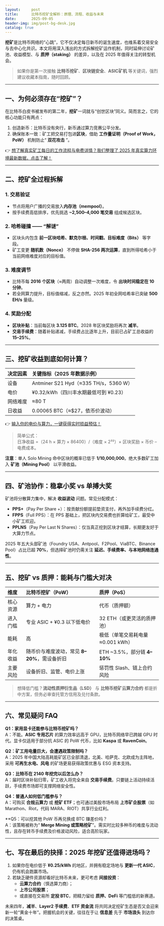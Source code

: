 ```yaml
---
layout:     post
title:      比特币挖矿全解析：原理、流程、收益与未来
date:       2025-09-05
header-img: img/post-bg-desk.jpg
catalog: true
---
```


**挖矿**是比特币网络的“心跳”，它不仅决定每日新币的诞生速度，也维系着交易安全与去中心化共识。本文将用深入浅出的方式拆解挖矿运作机制，同时延伸讨论矿池、收益模型、与 **质押（staking）** 的差异，以及在 2025 年值得关注的转型机会。

> 如果你是第一次接触 **比特币挖矿**、**区块链安全**、**ASIC矿机** 等关键词，强烈建议收藏本指南，随时回顾。

---

## 一、为何必须存在“挖矿”？

在比特币白皮书被发布的第二年，**挖矿**一词就与“创世区块”同义。简而言之，它的核心功能只有两点：

1. 创造新币：比特币没有央行，新币通过算力竞赛公平分发。  
2. 确保账本一致：矿工把交易打包进**区块**，借助 **工作量证明（Proof of Work，PoW）** 机制防止“ **双花攻击** ”。

👉 [想了解真实矿工每日的工作流程与电费详情？我们整理了 2025 年真实算力环境最新数据，点击了解！](https://okxdog.com/)

---

## 二、挖矿全过程拆解

### 1. 交易验证   
- 节点将用户广播的交易放入**内存池（mempool）**。  
- 按手续费高低排序，优先挑选 **~2,500–4,000 笔交易** 组成候选区块。

### 2. 哈希碰撞 —— “解谜”  
- 区块头内包含 **前一区块哈希、默克尔根、时间戳、目标难度（Bits）** 等字段。  
- 矿工变更 **随机数（Nonce）** 不停做 **SHA-256 两次运算**，直到所得哈希小于当前网络难度对应的目标值。

### 3. 难度调节  
- 比特币每 **2016 个区块**（≈两周）自动调整一次难度，令 **出块时间稳定在 10 分钟**。  
- 若全网算力提升，目标值缩减，反之亦然。2025 年初全网哈希率已突破 **500 EH/s** 量级。

### 4. 奖励分配  
- **区块补贴**：当前每区块 **3.125 BTC**。2028 年区块奖励将再次 **减半**。  
- **交易手续费**：随着补贴递减，手续费占比逐年上升，目前已占矿工总收益的 **15–25%**。

---

## 三、挖矿收益到底如何计算？

| 决定因素 | 关键指标（2025 年数据示例） |
| :--- | :--- |
| 设备 | Antminer S21 Hyd（≈335 TH/s，5360 W） |
| 电价 | ¥0.32/kWh（四川丰水期最低可到 ¥0.23） |
| 网络难度 | ≈80 T |
| 日收益 | 0.00065 BTC（≈$27，依币价波动） |

👉 [输入你的电价与算力，一键获得实时损益预估！](https://okxdog.com/)

> 简单公式：  
> 日净收益 =（24 h × 算力 × 86400）/（难度 × 2³²）× 区块奖励 × 币价 – 电费成本。

**注意**：单人 Solo Mining 命中区块的概率已低于 **1/10,000,000**。绝大多数矿工加入 **矿池（Mining Pool）** 以平滑收益。

---

## 四、矿池协作：稳拿小奖 vs 单搏大奖

矿池将分散算力集中，解决 **收益波动** 问题。常见分配模式：

- **PPS+**（Pay Per Share +）：按贡献份额提前垫资支付，再外加手续费分红。  
- **FPPS**（Full PPS）：在 PPS 基础上，把区块内交易费也折算给矿工，最受中小矿工欢迎。  
- **PPLNS**（Pay Per Last N Shares）：仅当真正挖到区块才结算，长期更友好于大算力节点。

2025 年五大头部矿池（Foundry USA、Antpool、F2Pool、ViaBTC、Binance Pool）占比已超 **70%**，但选择矿池时仍需关注 **延迟、手续费率、与本地网络连通性**。

---

## 五、挖矿 vs 质押：能耗与门槛大对决

| 维度 | 比特币挖矿（PoW） | 质押（PoS） |
| :--- | :--- | :--- |
| 核心资源 | 算力 + 电力 | 代币（质押额） |
| 进入门槛 | 专业 ASIC + ¥0.3 以下低电价 | 32 ETH（或更灵活的质押池） |
| 能耗 | 高 | 极低（单笔交易耗电量≈0.001 kWh） |
| 年化收益 | 随币价与难度波动，常见 **8–20%**，需设备折旧 | ETH ~3.5%，部分链 **4–10%** |
| 主要风险 | 设备折旧、监管、电价上涨 | 惩罚性 Slash、链上合约风险 |

> 想降低门槛？**流动性质押衍生品（LSD）** 与 **比特币挖矿云算力合约** 都是折中方案，但务必审查托管方信用及兑付条款。

---

## 六、常见疑问 FAQ

**Q1：家用显卡还能参与比特币挖矿吗？**  
A：不能。**ASIC 专用芯片** 的算力效率远高于 GPU，比特币网络早已跨越 GPU 时代。显卡仅适用于部分抗 ASIC 的 PoW 代币，比如 **Kaspa** 或 **RavenCoin**。

**Q2：矿工用电量巨大，会遭遇政策限制吗？**  
A：2025 年中国大陆高耗能矿区已全部清退，北美、哈萨克、北欧成为主阵地，采用 **可再生水电、风电** 的矿场更易获得政策优惠与 ESG 资本支持。

**Q3：比特币在 2140 年挖完以后怎么办？**  
A：届时区块补贴归零，矿工收入将完全来自 **交易手续费**。只要链上活动持续活跃，手续费市场即可支撑网络安全性。

**Q4：普通人如何低门槛参与？**  
A：可购买 **合规云算力** 或 **挖矿 ETF**；也可通过美股市场布局 **上市矿企股票**（如 Marathon、Riot，代码 MARA、RIOT）共享行业红利。

**Q5：可以挖其他 PoW 币再兑换成 BTC 赚差价吗？  
A：该策略被称为“ **Merge Mining 或策略挖矿**”。需实时比较多种币的难度与流动性，且存在转币手续费及价格波动风险，适合高阶玩家。

---

## 七、写在最后的抉择：2025 年挖矿还值得进场吗？

1. 如果你在电价低于 **¥0.25/kWh** 的地区，并拥有稳定场地与 **更新一代 ASIC**，仍有机会跑赢市场。  
2. 若缺乏硬件资源却看好比特币未来，更可考虑 **间接投资**：  
   - **云算力合约**（慎选算力商）；  
   - **上市公司股票**；  
   - 或直接在交易所 **定投 BTC**，把精力留给 **质押、DeFi** 等门槛低的新赛道。

未来四年，**减半**、**Layer2 手续费**、**ETF 资金流** 将共同决定挖矿生态是否又会迎来新一轮“黄金十年”。把握机会的关键，往往在于让 **信息差** 先于 **市场浪头** 到达你的决策桌。